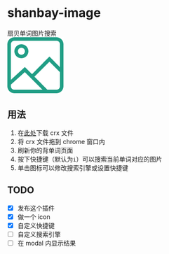 # shanbay-image
扇贝单词图片搜索  
![icon](https://raw.githubusercontent.com/eric6356/shanbay-image/master/icons/icon128.png)

## 用法
1. 在[此处](https://github.com/eric6356/shanbay-image/releases)下载 crx 文件
2. 将 crx 文件拖到 chrome 窗口内
3. 刷新你的背单词页面
4. 按下快捷键（默认为`i`）可以搜索当前单词对应的图片
5. 单击图标可以修改搜索引擎或设置快捷键

## TODO
- [x] 发布这个插件
- [x] 做一个 icon
- [x] 自定义快捷键
- [ ] 自定义搜索引擎
- [ ] 在 modal 内显示结果
